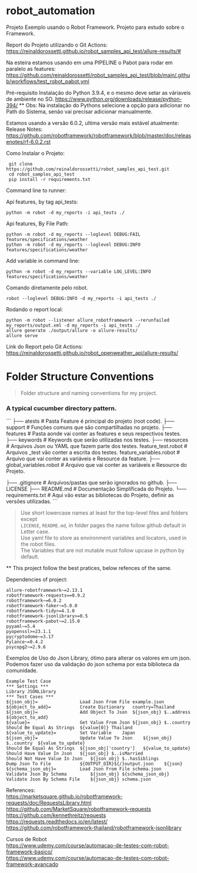 # robot_automation

Projeto Exemplo usando o Robot Framework. Projeto para estudo sobre o Framework.  

Report do Projeto utilizando o Git Actions:   
https://reinaldorossetti.github.io/robot_samples_api_test/allure-results/#  

Na esteira estamos usando em uma PIPELINE o Pabot para rodar em paralelo as features:  
https://github.com/reinaldorossetti/robot_samples_api_test/blob/main/.github/workflows/test_robot_pabot.yml  

Pré-requisito Instalação do Python 3.9.4, e o mesmo deve setar as váriaveis de ambiente no SO.
https://www.python.org/downloads/release/python-394/
** Obs: Na instalação do Pythons selecione a opção para adicionar no Path do Sistema, senão vai precisar adicionar manualmente.

Estamos usando a versão 6.0.2, ultima versão mais estável atualmente:
Release Notes: https://github.com/robotframework/robotframework/blob/master/doc/releasenotes/rf-6.0.2.rst

Como Instalar o Projeto:
```
 git clone https://github.com/reinaldorossetti/robot_samples_api_test.git
 cd robot_samples_api_test   
 pip install -r requirements.txt
```

Command line to runner:

Api features, by tag api_tests:
```
python -m robot -d my_reports -i api_tests ./  
```
Api features, By File Path:
```
python -m robot -d my_reports --loglevel DEBUG:FAIL features/specifications/weather
python -m robot -d my_reports --loglevel DEBUG:INFO features/specifications/weather
```

Add variable in command line:
```
python -m robot -d my_reports --variable LOG_LEVEL:INFO features/specifications/weather
```

Comando diretamente pelo robot.
```
robot --loglevel DEBUG:INFO -d my_reports -i api_tests ./  
```
Rodando o report local:
```
python -m robot --listener allure_robotframework --rerunfailed my_reports/output.xml -d my_reports -i api_tests ./ 
allure generate ./output/allure -o allure-results/
allure serve
```

Link do Report pelo Git Actions:
https://reinaldorossetti.github.io/robot_openweather_api/allure-results/

Folder Structure Conventions
============================

> Folder structure and naming conventions for my project.

### A typical cucumber directory pattern.
´´´
├── atests                      # Pasta Feature é principal do projeto (root code).
    ├── support                 # Funções comuns que são compartilhadas no projeto.
    ├── features                # Pasta aonde vai conter as features e seus respectivos testes.
        ├── keywords            # Keywords que serão utilizadas nos testes.
        ├── resources           # Arquivos Json ou YAML que fazem parte dos testes.
        feature_test.robot      # Arquivos _test vão conter a escrita dos testes.
        feature_variables.robot # Arquivo que vai conter as variáveis e Resource da feature. 
    ├── global_variables.robot  # Arquivo que vai conter as variáveis e Resource do Projeto. 

├── .gitignore                  # Arquivos/pastas que serão ignorados no github.
├── LICENSE
├── README.md                   # Documentação Simplificada do Projeto.
└── requirements.txt          # Aqui vão estar as bibliotecas do Projeto, definir as versões utilizadas.
´´´

> Use short lowercase names at least for the top-level files and folders except  
> `LICENSE`, `README.md`, in folder pages the name follow github default in Letter case.  
> Use yaml file to store as environment variables and locators, used in the robot files.   
> The Variables that are not mutable must follow upcase in python by default.  

** This project follow the best pratices, below refences of the same.

Dependencies of project:
```
allure-robotframework~=2.13.1
robotframework-requests==0.9.2
robotframework~=6.0.2
robotframework-faker~=5.0.0
robotframework-tidy>=4.1.0
robotframework-jsonlibrary>=0.5
robotframework-pabot~=2.15.0
pyyaml~=5.4
pyopenssl>=23.1.1
pycryptodome~=3.17
Pylance~=0.4.2
psycopg2~=2.9.6
```

Exemplos de Uso do Json Library, ótimo para alterar os valores em um json.
Podemos fazer uso da validação do json schema por esta biblioteca da comunidade.
```
Example Test Case
*** Settings ***				
Library	JSONLibrary			
*** Test Cases ***				
${json_obj}=	            Load Json From File	example.json		
${object_to_add}=	        Create Dictionary	country=Thailand		
${json_obj}=	            Add Object To Json	${json_obj}	$..address	${object_to_add}
${value}=	                Get Value From Json	${json_obj}	$..country	
Should Be Equal As Strings	${value[0]}	Thailand		
${value_to_update}=	        Set Variable	Japan		
${json_obj}=	            Update Value To Json	${json_obj}	$..country	${value_to_update}
Should Be Equal As Strings	${json_obj['country']	${value_to_update}		
Should Have Value In Json	${json_obj}	$..isMarried		
Should Not Have Value In Json	${json_obj}	$..hasSiblings		
Dump Json To File	        ${OUTPUT_DIR}${/}output.json	${json}		
${schema_json_obj}=	        Load Json From File	schema.json		
Validate Json By Schema	        ${json_obj}	${schema_json_obj}		
Validate Json By Schema File	${json_obj}	schema.json		
```

References:    
https://marketsquare.github.io/robotframework-requests/doc/RequestsLibrary.html  
https://github.com/MarketSquare/robotframework-requests  
https://github.com/kennethreitz/requests  
https://requests.readthedocs.io/en/latest/  
https://github.com/robotframework-thailand/robotframework-jsonlibrary

Cursos de Robot  
https://www.udemy.com/course/automacao-de-testes-com-robot-framework-basico/  
https://www.udemy.com/course/automacao-de-testes-com-robot-framework-avancado    
